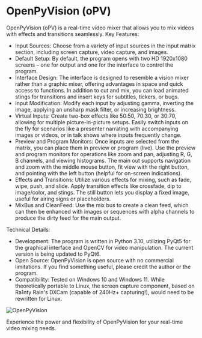 # OpenPyVision (oPV)

OpenPyVision (oPV) is a real-time video mixer that allows you to mix videos with effects and transitions seamlessly.
Key Features:

- Input Sources: Choose from a variety of input sources in the input matrix section, including screen capture, video capture, and images.
- Default Setup: By default, the program opens with two HD 1920x1080 screens – one for output and one for the interface to control the program.
- Interface Design: The interface is designed to resemble a vision mixer rather than a graphic mixer, offering advantages in space and quick access to functions. In addition to cut and mix, you can load animated stings for transitions and insert keys for subtitles, tickers, or bugs.
- Input Modification: Modify each input by adjusting gamma, inverting the image, applying an unsharp mask filter, or increasing brightness.
- Virtual Inputs: Create two-box effects like 50:50, 70:30, or 30:70, allowing for multiple picture-in-picture setups. Easily switch inputs on the fly for scenarios like a presenter narrating with accompanying images or videos, or in talk shows where inputs frequently change.
- Preview and Program Monitors: Once inputs are selected from the matrix, you can place them in preview or program (live). Use the preview and program monitors for operations like zoom and pan, adjusting R, G, B channels, and viewing histograms. The main out supports navigation and zoom with the middle mouse button, fit view with the right button, and pointing with the left button (helpful for on-screen indications).
- Effects and Transitions: Utilize various effects for mixing, such as fade, wipe, push, and slide. Apply transition effects like crossfade, dip to image/color, and stings. The still button lets you display a fixed image, useful for airing signs or placeholders.
- MixBus and CleanFeed: Use the mix bus to create a clean feed, which can then be enhanced with images or sequences with alpha channels to produce the dirty feed for the main output.

Technical Details:

- Development: The program is written in Python 3.10, utilizing PyQt5 for the graphical interface and OpenCV for video manipulation. The current version is being updated to PyQt6.
- Open Source: OpenPyVision is open source with no commercial limitations. If you find something useful, please credit the author or the program.
- Compatibility: Tested on Windows 10 and Windows 11. While theoretically portable to Linux, the screen capture component, based on Ra1nty Rain's DXCam (capable of 240Hz+ capturing!), would need to be rewritten for Linux.

![OpenPyVision](openPyVision_013\imgs\version012.png)

Experience the power and flexibility of OpenPyVision for your real-time video mixing needs.